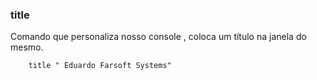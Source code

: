 ### title

Comando que personaliza nosso console , coloca  um título na janela do mesmo.

		title " Eduardo Farsoft Systems"
